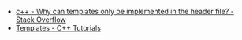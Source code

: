 - [c++ - Why can templates only be implemented in the header file? - Stack Overflow](https://stackoverflow.com/questions/495021/why-can-templates-only-be-implemented-in-the-header-file)
- [Templates - C++ Tutorials](http://www.cplusplus.com/doc/oldtutorial/templates/)

